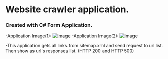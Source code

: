 # Website crawler application. 
### Created with C# Form Application.
-Application Image(1):
[![image](https://user-images.githubusercontent.com/51403455/218575980-d3c2ae75-3229-4ac7-9175-5fb00fc7e68b.png)](https://www.examplewebpage.com/)
-Application Image(2):
![image](https://user-images.githubusercontent.com/51403455/218576751-e9f16485-c788-4e90-90e0-f56a74070880.png)

-This application gets all links from sitemap.xml and send request to url list. Then show as url's responses list. (HTTP 200 and HTTP 500)
